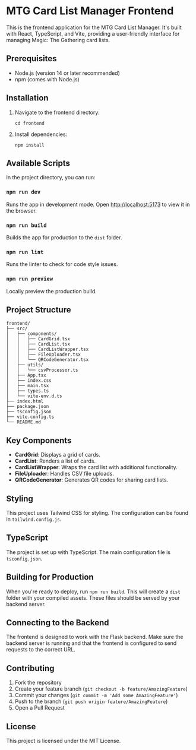 # MTG Card List Manager Frontend

This is the frontend application for the MTG Card List Manager. It's built with React, TypeScript, and Vite, providing a user-friendly interface for managing Magic: The Gathering card lists.

## Prerequisites

- Node.js (version 14 or later recommended)
- npm (comes with Node.js)

## Installation

1. Navigate to the frontend directory:
   ```
   cd frontend
   ```

2. Install dependencies:
   ```
   npm install
   ```

## Available Scripts

In the project directory, you can run:

### `npm run dev`

Runs the app in development mode.
Open [http://localhost:5173](http://localhost:5173) to view it in the browser.

### `npm run build`

Builds the app for production to the `dist` folder.

### `npm run lint`

Runs the linter to check for code style issues.

### `npm run preview`

Locally preview the production build.

## Project Structure

```
frontend/
├── src/
│   ├── components/
│   │   ├── CardGrid.tsx
│   │   ├── CardList.tsx
│   │   ├── CardListWrapper.tsx
│   │   ├── FileUploader.tsx
│   │   └── QRCodeGenerator.tsx
│   ├── utils/
│   │   └── csvProcessor.ts
│   ├── App.tsx
│   ├── index.css
│   ├── main.tsx
│   ├── types.ts
│   └── vite-env.d.ts
├── index.html
├── package.json
├── tsconfig.json
├── vite.config.ts
└── README.md
```

## Key Components

- **CardGrid**: Displays a grid of cards.
- **CardList**: Renders a list of cards.
- **CardListWrapper**: Wraps the card list with additional functionality.
- **FileUploader**: Handles CSV file uploads.
- **QRCodeGenerator**: Generates QR codes for sharing card lists.

## Styling

This project uses Tailwind CSS for styling. The configuration can be found in `tailwind.config.js`.

## TypeScript

The project is set up with TypeScript. The main configuration file is `tsconfig.json`.

## Building for Production

When you're ready to deploy, run `npm run build`. This will create a `dist` folder with your compiled assets. These files should be served by your backend server.

## Connecting to the Backend

The frontend is designed to work with the Flask backend. Make sure the backend server is running and that the frontend is configured to send requests to the correct URL.

## Contributing

1. Fork the repository
2. Create your feature branch (`git checkout -b feature/AmazingFeature`)
3. Commit your changes (`git commit -m 'Add some AmazingFeature'`)
4. Push to the branch (`git push origin feature/AmazingFeature`)
5. Open a Pull Request

## License

This project is licensed under the MIT License.
